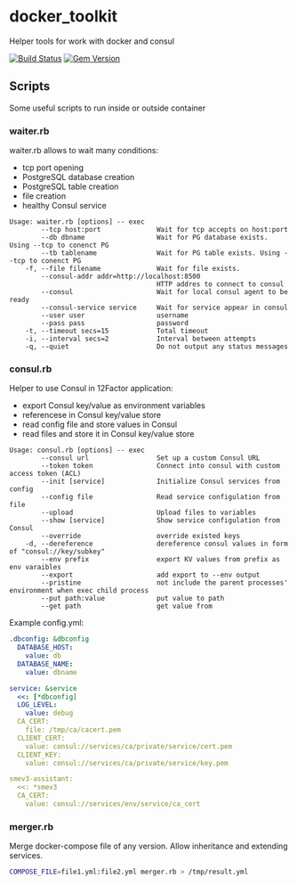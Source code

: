 # docker_toolkit
Helper tools for work with docker and consul

[![Build Status](https://travis-ci.com/RnD-Soft/docker_toolkit.svg?branch=master)](https://travis-ci.com/RnD-Soft/docker_toolkit) [![Gem Version](https://badge.fury.io/rb/docker_toolkit.svg)](https://badge.fury.io/rb/docker_toolkit)

## Scripts

Some useful scripts to run inside or outside container

### waiter.rb

waiter.rb allows to wait many conditions:

* tcp port opening
* PostgreSQL database creation
* PostgreSQL table creation
* file creation
* healthy Consul service 

```
Usage: waiter.rb [options] -- exec
        --tcp host:port              Wait for tcp accepts on host:port
        --db dbname                  Wait for PG database exists. Using --tcp to conenct PG
        --tb tablename               Wait for PG table exists. Using --tcp to conenct PG
    -f, --file filename              Wait for file exists.
        --consul-addr addr=http://localhost:8500
                                     HTTP addres to connect to consul
        --consul                     Wait for local consul agent to be ready
        --consul-service service     Wait for service appear in consul
        --user user                  username
        --pass pass                  password
    -t, --timeout secs=15            Total timeout
    -i, --interval secs=2            Interval between attempts
    -q, --quiet                      Do not output any status messages
```


### consul.rb

Helper to use Consul in 12Factor application:

* export Consul key/value as environment variables
* referencese in Consul key/value store
* read config file and store values in Consul
* read files and store it in Consul key/value  store

```
Usage: consul.rb [options] -- exec
        --consul url                 Set up a custom Consul URL
        --token token                Connect into consul with custom access token (ACL)
        --init [service]             Initialize Consul services from config
        --config file                Read service configulation from file
        --upload                     Upload files to variables
        --show [service]             Show service configulation from Consul
        --override                   override existed keys
    -d, --dereference                dereference consul values in form of "consul://key/subkey"
        --env prefix                 export KV values from prefix as env varaibles
        --export                     add export to --env output
        --pristine                   not include the parent processes' environment when exec child process
        --put path:value             put value to path
        --get path                   get value from
```

Example config.yml:
```yaml
.dbconfig: &dbconfig
  DATABASE_HOST:
    value: db
  DATABASE_NAME:
    value: dbname

service: &service
  <<: [*dbconfig]
  LOG_LEVEL:
    value: debug
  CA_CERT:
    file: /tmp/ca/cacert.pem
  CLIENT_CERT:
    value: consul://services/ca/private/service/cert.pem
  CLIENT_KEY:
    value: consul://services/ca/private/service/key.pem

smev3-assistant:
  <<: *smev3
  CA_CERT:
    value: consul://services/env/service/ca_cert
```

### merger.rb

Merge docker-compose file of any version. Allow inheritance and extending services.
```bash
COMPOSE_FILE=file1.yml:file2.yml merger.rb > /tmp/result.yml
```
